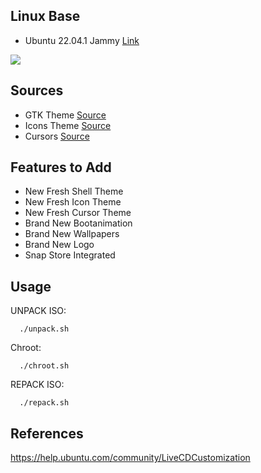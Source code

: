 ## Linux Base 
- Ubuntu 22.04.1 Jammy [Link](http://releases.ubuntu.com/jammy/)

<img src=https://github.com/Anemonastrum/RemasterUbuntu/blob/main/Backgroud/warty-final-ubuntu.png width="auto" height="auto"/>

## Sources
- GTK Theme [Source](https://github.com/vinceliuice/WhiteSur-gtk-theme)
- Icons Theme [Source](https://github.com/yeyushengfan258/Reversal-icon-theme)
- Cursors [Source](https://github.com/vinceliuice/Vimix-cursors)

## Features to Add
- New Fresh Shell Theme
- New Fresh Icon Theme
- New Fresh Cursor Theme
- Brand New Bootanimation
- Brand New Wallpapers
- Brand New Logo
- Snap Store Integrated

## Usage

UNPACK ISO:

      ./unpack.sh
      
Chroot:

      ./chroot.sh
      
REPACK ISO:

      ./repack.sh

## References

https://help.ubuntu.com/community/LiveCDCustomization